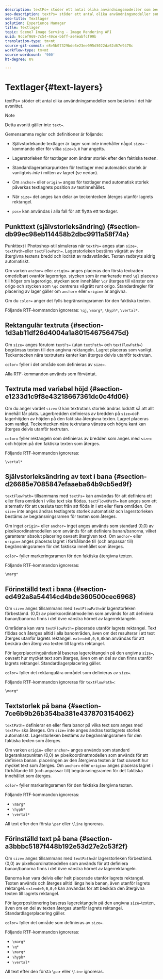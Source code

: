 ```yaml
---
description: textPs= stöder ett antal olika användningsmodeller som beskrivs i det här avsnittet.
seo-description: textPs= stöder ett antal olika användningsmodeller som beskrivs i det här avsnittet.
seo-title: Textlager
solution: Experience Manager
title: Textlager
topic: Scene7 Image Serving - Image Rendering API
uuid: 9ccef969-7c54-49ce-b6ff-ae4eabfcf99b
translation-type: tm+mt
source-git-commit: e8e5b07329bde3e23ee095d5022da62d67e9478c
workflow-type: tm+mt
source-wordcount: '900'
ht-degree: 0%

---
```



# Textlager{#text-layers}

textPs= stöder ett antal olika användningsmodeller som beskrivs i det här avsnittet.

>[!NOTE]
>
>Detta avsnitt gäller inte `text=`.

Gemensamma regler och definitioner är följande:

* Självstorlekande textlager är lager som inte innehåller något `size=` -kommando eller för vilka `size=0,0` har angetts.

* Lagerstorleken för textlager som ändrar storlek efter den faktiska texten.
* Standardlagerankarpunkten för textlager med automatisk storlek är vanligtvis *inte* i mitten av lagret (se nedan).
* Om `anchor=` eller `origin=` anges för textlager med automatisk storlek påverkas textlagrets position av textinnehållet.

* När `size=` det anges kan delar av teckentecken återges utanför lagrets rektangel.
* `pos=` kan användas i alla fall för att flytta ett textlager.

## Punkttext (självstorleksändring) {#section-db99ec98eb114458b2dbc9911a58f74a}

Punkttext i Photoshop-stil simuleras när `textPs=` anges utan `size=`, `textPath=`eller `textFlowPath=`. Lagerstorleken bestäms vågrätt av den återgivna textens bredd och lodrätt av radavståndet. Texten radbryts aldrig automatiskt.

Om varken `anchor=` eller `origin=` anges placeras den första textraden omedelbart ovanför lagerorigo. stycken som är markerade med `\ql` placeras till höger om lagerorigo, stycken som innehåller `\qr` återges till vänster om origo och stycken som `\qc` centreras vågrätt runt origo. Standardregler för placering av lager gäller om `anchor=` eller `origin=` är angivna.

Om du `color=` anger det fylls begränsningsramen för den faktiska texten.

Följande RTF-kommandon ignoreras: `\qj`, `\marg*`, `\hyph*`, `\vertal*`.

## Rektangulär textruta {#section-1d3ab11df26d4004a1a801546756475d}

Om `size=` anges förutom `textPs=` (utan `textPath=` och `textFlowPath=`) begränsas texten till den angivna rektangeln. Lagret placeras som vanligt. Teckentecken nära textrutans kanter kan återges delvis utanför textrutan.

`color=` fyller i det område som definieras av `size=`.

Alla RTF-kommandon används som förväntat.

## Textruta med variabel höjd {#section-e1233d1c9f8e43218667361dc0c4fd06}

Om du anger värdet `size=` 0 kan textrutans storlek ändras lodrätt så att allt innehåll får plats. Lagerbredden definieras av bredden på `size=`och lagerhöjden av höjden på den faktiska återgivna texten. Lagret placeras som vanligt. Teckentecken nära textrutans vänstra och högra kant kan återges delvis utanför textrutan.

`color=` fyller rektangeln som definieras av bredden som anges med `size=` och höjden på den faktiska texten som återges.

Följande RTF-kommandon ignoreras:

`\vertal*`

## Självstorleksändring av text i bana {#section-d26685e7085847efaaeba64b9cb5ed9f}

`textFlowPath=` tillsammans med `textPs=` kan användas för att definiera ett eller flera områden i vilka text ska flödas. `textFlowXPath=` kan anges som ett alternativ för att utesluta text från att flöda in i ett eller flera områden. Om `size=` inte anges ändras textlagrets storlek automatiskt och lagerstorleken bestäms av begränsningsramen för texten som återges.

Om inget `origin=` eller `anchor=` inget anges används som standard (0,0) av pixelkoordinatmodellen som används för att definiera banan/banorna, vilket garanterar absolut placering oavsett återgiven text. Om `anchor=` eller `origin=` anges placeras lagret i förhållande till (och anpassar till) begränsningsramen för det faktiska innehållet som återges.

`color=` fyller markeringsramen för den faktiska återgivna texten.

Följande RTF-kommandon ignoreras:

`\marg*`

## Förinställd text i bana {#section-ed492a8a54414cd4bde360500cec6968}

Om `size=` anges tillsammans med `textFlowPath=`är lagerstorleken förbestämd. (0,0) av pixelkoordinatmodellen som används för att definiera banan/banorna finns i det övre vänstra hörnet av lagerrektangeln.

Områdena kan vara `textFlowPath=` placerade utanför lagrets rektangel. Text flödas och återges alltid i alla banområden, även om det resulterar i att text återges utanför lagrets rektangel. `extend=0,0,0,0`kan användas för att beskära den återgivna texten till lagrets rektangel.

För lagerplaceringsändamål baseras lagerektangeln på den angivna `size=`, oavsett hur mycket text som återges, även om en del av den finns utanför lagrets rektangel. Standardlagerplacering gäller.

`color=` fyller det rektangulära området som definieras av `size=`.

Följande RTF-kommandon ignoreras för `textFlowPath=`:

`\marg*`

## Textstorlek på bana {#section-7ce6b9b26b354ba381e4378703154062}

`textPath=` definierar en eller flera banor på vilka text som anges med `textPs=` ska återges. Om `size=` inte anges ändras textlagrets storlek automatiskt. Lagerstorleken bestäms av begränsningsramen för den faktiska texten som återges.

Om varken `origin=` eller `anchor=` anges används som standard lagerankarpunkten (0,0) av pixelkoordinatmodellen som används för att definiera banan. placeringen av den återgivna texten är fast oavsett hur mycket text som återges. Om `anchor=` eller `origin=` anges placeras lagret i förhållande till (och anpassar till) begränsningsramen för det faktiska innehållet som återges.

`color=` fyller markeringsramen för den faktiska återgivna texten.

Följande RTF-kommandon ignoreras:

* `\marg*`
* `\hyph*`
* `\vertal*`

All text efter den första `\par` eller `\line` ignoreras.

## Förinställd text på bana {#section-a3bbbc5187f448b192e53d27e2c53f2f}

Om `size=` anges tillsammans med `textPath=`är lagerstorleken förbestämd. (0,0) av pixelkoordinatmodellen som används för att definiera banan/banorna finns i det övre vänstra hörnet av lagerrektangeln.

Banorna kan vara delvis eller helt placerade utanför lagrets rektangel. Texten används och återges alltid längs hela banan, även utanför lagrets rektangel. `extend=0,0,0,0` kan användas för att beskära den återgivna texten till lagrets rektangel.

För lagerpositionering baseras lagerektangeln på den angivna `size=`texten, även om en del av texten återges utanför lagrets rektangel. Standardlagerplacering gäller.

`color=` fyller det område som definieras av `size=`.

Följande RTF-kommandon ignoreras:

* `\marg*`
* `\q*`
* `\marg*`
* `\hyph*`
* `\vertal*`

All text efter den första `\par` eller `\line` ignoreras.

